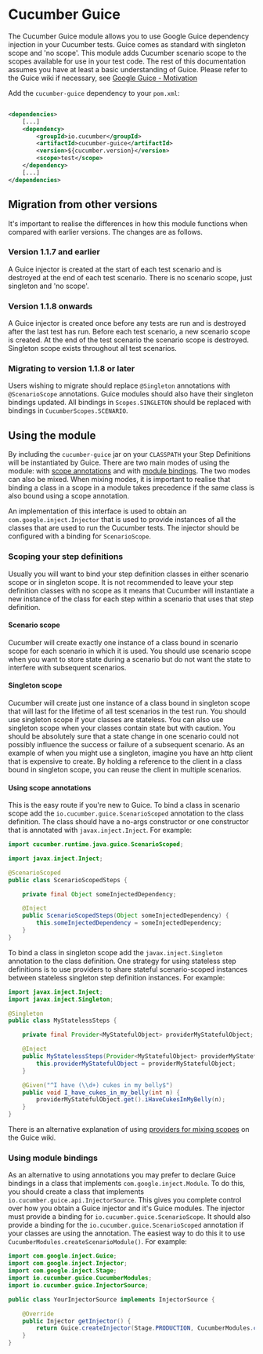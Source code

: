 Cucumber Guice
===============
The Cucumber Guice module allows you to use Google Guice dependency injection in your Cucumber tests. Guice comes as
standard with singleton scope and 'no scope'. This module adds Cucumber scenario scope to the scopes available for use
in your test code. The rest of this documentation assumes you have at least a basic understanding of Guice. Please refer
to the Guice wiki if necessary, see [Google Guice - Motivation](https://github.com/google/guice/wiki/Motivation)

Add the `cucumber-guice` dependency to your `pom.xml`:

```xml

<dependencies>
	[...]
	<dependency>
		<groupId>io.cucumber</groupId>
		<artifactId>cucumber-guice</artifactId>
		<version>${cucumber.version}</version>
		<scope>test</scope>
	</dependency>
	[...]
</dependencies>
```

## Migration from other versions
It's important to realise the differences in how this module functions when
compared with earlier versions. The changes are as follows.

### Version 1.1.7 and earlier
A Guice injector is created at the start of each test scenario and is
destroyed at the end of each test scenario. There is no scenario scope, just
singleton and 'no scope'.

### Version 1.1.8 onwards
A Guice injector is created once before any tests are run and is destroyed
after the last test has run. Before each test scenario, a new scenario scope
is created. At the end of the test scenario the scenario scope is destroyed.
Singleton scope exists throughout all test scenarios.

### Migrating to version 1.1.8 or later
Users wishing to migrate should replace `@Singleton` annotations
with `@ScenarioScope` annotations. Guice modules should also have
their singleton bindings updated. All bindings in
`Scopes.SINGLETON` should be replaced with bindings in
`CucumberScopes.SCENARIO`.


## Using the module
By including the `cucumber-guice` jar on your
`CLASSPATH` your Step Definitions will be instantiated by Guice.
There are two main modes of using the module: with [scope annotations](#scoping-your-step-definitions) and with
[module bindings](#using-module-bindings). The two modes can also be mixed. When mixing modes, it is
important to realise that binding a class in a scope in a module takes
precedence if the same class is also bound using a scope annotation.

An implementation of this interface is used to obtain an
`com.google.inject.Injector` that is used to provide instances of all the classes that are used to run the Cucumber
tests. The injector should be configured with a binding for `ScenarioScope`.

### Scoping your step definitions
Usually you will want to bind your step definition classes in either scenario
scope or in singleton scope. It is not recommended to leave your step
definition classes with no scope as it means that Cucumber will instantiate a
new instance of the class for each step within a scenario that uses that step
definition.

#### Scenario scope
Cucumber will create exactly one instance of a class bound in scenario scope
for each scenario in which it is used. You should use scenario scope when you
want to store state during a scenario but do not want the state to interfere
with subsequent scenarios.

#### Singleton scope
Cucumber will create just one instance of a class bound in singleton scope
that will last for the lifetime of all test scenarios in the test run. You
should use singleton scope if your classes are stateless. You can also use
singleton scope when your classes contain state but with caution. You should
be absolutely sure that a state change in one scenario could not possibly
influence the success or failure of a subsequent scenario. As an example of
when you might use a singleton, imagine you have an http client that is
expensive to create. By holding a reference to the client in a class bound in
singleton scope, you can reuse the client in multiple scenarios.

#### Using scope annotations
This is the easy route if you're new to Guice. To bind a class in scenario
scope add the `io.cucumber.guice.ScenarioScoped` annotation to the
class definition. The class should have a no-args constructor or one
constructor that is annotated with `javax.inject.Inject`. For
example:

```java
import cucumber.runtime.java.guice.ScenarioScoped;

import javax.inject.Inject;

@ScenarioScoped
public class ScenarioScopedSteps {

    private final Object someInjectedDependency;

    @Inject
    public ScenarioScopedSteps(Object someInjectedDependency) {
        this.someInjectedDependency = someInjectedDependency;
    }
}
```

To bind a class in singleton scope add the
`javax.inject.Singleton` annotation to the class definition. One
strategy for using stateless step definitions is to use providers to share
stateful scenario-scoped instances between stateless singleton step
definition instances. For example:

```java
import javax.inject.Inject;
import javax.inject.Singleton;

@Singleton
public class MyStatelessSteps {

    private final Provider<MyStatefulObject> providerMyStatefulObject;

    @Inject
    public MyStatelessSteps(Provider<MyStatefulObject> providerMyStatefulObject) {
        this.providerMyStatefulObject = providerMyStatefulObject;
    }

    @Given("^I have (\\d+) cukes in my belly$")
    public void I_have_cukes_in_my_belly(int n) {
        providerMyStatefulObject.get().iHaveCukesInMyBelly(n);
    }
}
```

There is an alternative explanation of using [providers for mixing scopes](https://github.com/google/guice/wiki/InjectingProviders#providers-for-mixing-scopes) on the Guice wiki.

### Using module bindings
As an alternative to using annotations you may prefer to declare Guice
bindings in a class that implements `com.google.inject.Module`. To
do this, you should create a class that implements
`io.cucumber.guice.api.InjectorSource`. This gives you complete
control over how you obtain a Guice injector and it's Guice modules. The
injector must provide a binding for
`io.cucumber.guice.ScenarioScope`. It should also provide a
binding for the `io.cucumber.guice.ScenarioScoped` annotation if
your classes are using the annotation. The easiest way to do this it to use
`CucumberModules.createScenarioModule()`. For example:

```java
import com.google.inject.Guice;
import com.google.inject.Injector;
import com.google.inject.Stage;
import io.cucumber.guice.CucumberModules;
import io.cucumber.guice.InjectorSource;

public class YourInjectorSource implements InjectorSource {

    @Override
    public Injector getInjector() {
        return Guice.createInjector(Stage.PRODUCTION, CucumberModules.createScenarioModule(), new YourModule());
    }
}
```
